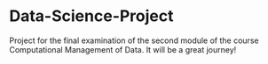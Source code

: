 # Data-Science-Project
Project for the final examination of the second module of the course Computational Management of Data. It will be a great journey!
